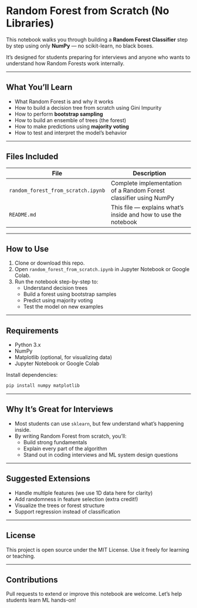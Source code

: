 # Random Forest from Scratch (No Libraries)

This notebook walks you through building a **Random Forest Classifier** step by step using only **NumPy** — no scikit-learn, no black boxes.

It’s designed for students preparing for interviews and anyone who wants to understand how Random Forests work internally.

---

## What You’ll Learn

- What Random Forest is and why it works
- How to build a decision tree from scratch using Gini Impurity
- How to perform **bootstrap sampling**
- How to build an ensemble of trees (the forest)
- How to make predictions using **majority voting**
- How to test and interpret the model’s behavior

---

## Files Included

| File | Description |
|------|-------------|
| `random_forest_from_scratch.ipynb` | Complete implementation of a Random Forest classifier using NumPy |
| `README.md` | This file — explains what’s inside and how to use the notebook |

---

## How to Use

1. Clone or download this repo.
2. Open `random_forest_from_scratch.ipynb` in Jupyter Notebook or Google Colab.
3. Run the notebook step-by-step to:
   - Understand decision trees
   - Build a forest using bootstrap samples
   - Predict using majority voting
   - Test the model on new examples

---

## Requirements

- Python 3.x
- NumPy
- Matplotlib (optional, for visualizing data)
- Jupyter Notebook or Google Colab

Install dependencies:

```bash
pip install numpy matplotlib
```

---

## Why It’s Great for Interviews
* Most students can use `sklearn`, but few understand what’s happening inside.
* By writing Random Forest from scratch, you’ll:
    * Build strong fundamentals
    * Explain every part of the algorithm
    * Stand out in coding interviews and ML system design questions


---

## Suggested Extensions
* Handle multiple features (we use 1D data here for clarity)
* Add randomness in feature selection (extra credit!)
* Visualize the trees or forest structure
* Support regression instead of classification
  
---

## License
This project is open source under the MIT License. Use it freely for learning or teaching.

---

## Contributions
Pull requests to extend or improve this notebook are welcome. Let’s help students learn ML hands-on!
